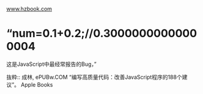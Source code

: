 www.hzbook.com

# “num=0.1+0.2;//0.30000000000000004

这是JavaScript中最经常报告的Bug，”

抜粋:: 成林, ePUBw.COM  “编写高质量代码：改善JavaScript程序的188个建议”。 Apple Books  
